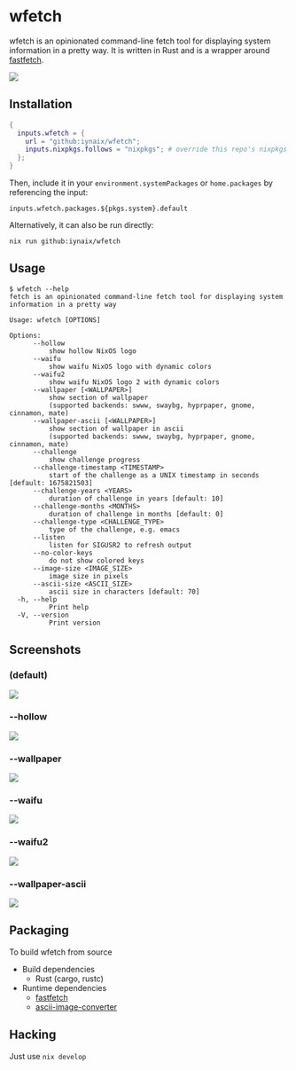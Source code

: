 # wfetch

wfetch is an opinionated command-line fetch tool for displaying system information in a pretty way. It is written in Rust and is a wrapper around [fastfetch](https://github.com/fastfetch-cli/fastfetch).

<img src="https://i.imgur.com/qHGMWzW.png" />

## Installation

```nix
{
  inputs.wfetch = {
    url = "github:iynaix/wfetch";
    inputs.nixpkgs.follows = "nixpkgs"; # override this repo's nixpkgs snapshot
  };
}
```

Then, include it in your `environment.systemPackages` or `home.packages` by referencing the input:
```
inputs.wfetch.packages.${pkgs.system}.default
```

Alternatively, it can also be run directly:

```
nix run github:iynaix/wfetch
```

## Usage

```console
$ wfetch --help
fetch is an opinionated command-line fetch tool for displaying system information in a pretty way

Usage: wfetch [OPTIONS]

Options:
      --hollow
          show hollow NixOS logo
      --waifu
          show waifu NixOS logo with dynamic colors
      --waifu2
          show waifu NixOS logo 2 with dynamic colors
      --wallpaper [<WALLPAPER>]
          show section of wallpaper
          (supported backends: swww, swaybg, hyprpaper, gnome, cinnamon, mate)
      --wallpaper-ascii [<WALLPAPER>]
          show section of wallpaper in ascii
          (supported backends: swww, swaybg, hyprpaper, gnome, cinnamon, mate)
      --challenge
          show challenge progress
      --challenge-timestamp <TIMESTAMP>
          start of the challenge as a UNIX timestamp in seconds [default: 1675821503]
      --challenge-years <YEARS>
          duration of challenge in years [default: 10]
      --challenge-months <MONTHS>
          duration of challenge in months [default: 0]
      --challenge-type <CHALLENGE_TYPE>
          type of the challenge, e.g. emacs
      --listen
          listen for SIGUSR2 to refresh output
      --no-color-keys
          do not show colored keys
      --image-size <IMAGE_SIZE>
          image size in pixels
      --ascii-size <ASCII_SIZE>
          ascii size in characters [default: 70]
  -h, --help
          Print help
  -V, --version
          Print version
```

## Screenshots

### (default)
<img src="https://i.imgur.com/gtbUnjL.png" /><br/>

### --hollow
<img src="https://i.imgur.com/9Fxua7R.png" /><br/>

### --wallpaper
<img src="https://i.imgur.com/qHGMWzW.png" />

### --waifu
<img src="https://i.imgur.com/QbFz33S.png" />

### --waifu2
<img src="https://i.imgur.com/1PhJNDU.png" />

### --wallpaper-ascii
<img src="https://i.imgur.com/4nHd6F5.png" /><br/>

## Packaging

To build wfetch from source

- Build dependencies
    - Rust (cargo, rustc)
- Runtime dependencies
    - [fastfetch](https://github.com/fastfetch-cli/fastfetch/blob/dev/README.md)
    - [ascii-image-converter](https://github.com/TheZoraiz/ascii-image-converter)

## Hacking

Just use `nix develop`